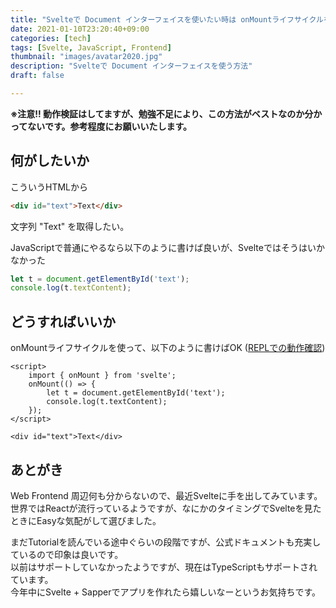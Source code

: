 ```yaml
---
title: "Svelteで Document インターフェイスを使いたい時は onMountライフサイクルを使う"
date: 2021-01-10T23:20:40+09:00
categories: [tech]
tags: [Svelte, JavaScript, Frontend]
thumbnail: "images/avatar2020.jpg"
description: "Svelteで Document インターフェイスを使う方法"
draft: false

---
```


**※注意!! 動作検証はしてますが、勉強不足により、この方法がベストなのか分かってないです。参考程度にお願いいたします。**

## 何がしたいか

こういうHTMLから

```html
<div id="text">Text</div>
```

文字列 "Text" を取得したい。

JavaScriptで普通にやるなら以下のように書けば良いが、Svelteではそうはいかなかった

```js
let t = document.getElementById('text');
console.log(t.textContent);
```

## どうすればいいか

onMountライフサイクルを使って、以下のように書けばOK ([REPLでの動作確認](https://svelte.dev/repl/6ae127160841452285c1e9386ff649cf?version=3.31.2))

```svelte
<script>
    import { onMount } from 'svelte';
    onMount(() => {
        let t = document.getElementById('text');
        console.log(t.textContent);
    });
</script>

<div id="text">Text</div>
```

## あとがき

Web Frontend 周辺何も分からないので、最近Svelteに手を出してみています。  
世界ではReactが流行っているようですが、なにかのタイミングでSvelteを見たときにEasyな気配がして選びました。

まだTutorialを読んでいる途中ぐらいの段階ですが、公式ドキュメントも充実しているので印象は良いです。  
以前はサポートしていなかったようですが、現在はTypeScriptもサポートされています。  
今年中にSvelte + Sapperでアプリを作れたら嬉しいなーというお気持ちです。
